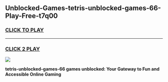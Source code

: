 
## Unblocked-Games-tetris-unblocked-games-66-Play-Free-t7q00
<h3>
<a href="https://premium76.site?title=tetris-unblocked-games-66&ref=10A">CLICK TO PLAY</a></h3>
<hr>

<h3>
<a href="https://premium76.site?title=tetris-unblocked-games-66&ref=10A">CLICK 2 PLAY</a>
  
</h3>

<a href="https://premium76.site?title=tetris-unblocked-games-66&ref=10A"><img src="https://clearcache.store/games.png"></a>


**tetris-unblocked-games-66 games unblocked: Your Gateway to Fun and Accessible Online Gaming**
